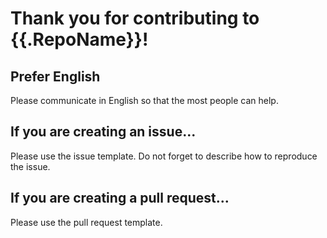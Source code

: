 Thank you for contributing to {{.RepoName}}!
=========================================

## Prefer English
Please communicate in English so that the most people can help.

## If you are creating an issue...

Please use the issue template.  Do not forget to describe how to reproduce the issue.

## If you are creating a pull request...

Please use the pull request template.

